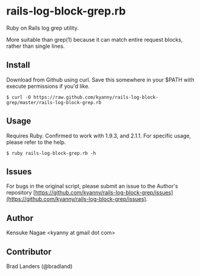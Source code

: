 # rails-log-block-grep.rb

Ruby on Rails log grep utility.

More suitable than grep(1) because it can match entire request blocks, rather than single lines.

## Install

Download from Github using curl. Save this somewhere in your $PATH with execute permissions if you'd like.

    $ curl -O https://raw.github.com/kyanny/rails-log-block-grep/master/rails-log-block-grep.rb

## Usage

Requires Ruby. Confirmed to work with 1.9.3, and 2.1.1. For specific usage, please refer to the help.

    $ ruby rails-log-block-grep.rb -h

## Issues

For bugs in the original script, please submit an issue to the Author's repository [https://github.com/kyanny/rails-log-block-grep/issues](https://github.com/kyanny/rails-log-block-grep/issues).

## Author

Kensuke Nagae &lt;kyanny at gmail dot com&gt;

## Contributor

Brad Landers (@bradland)
